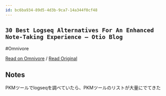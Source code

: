 ```yaml
---
id: bc6ba934-89d5-4d3b-9ca7-14a344f0cf48
---
```


## `30 Best Logseq Alternatives For An Enhanced Note-Taking Experience — Otio Blog`
#Omnivore

[Read on Omnivore](https://omnivore.app/me/30-best-logseq-alternatives-for-an-enhanced-note-taking-experien-1912b5842da) / [Read Original](https://otio.ai/blog/logseq-alternatives)

## Notes

PKMツールでlogseqを調べていたら、PKMツールのリストが大量にでてきた

